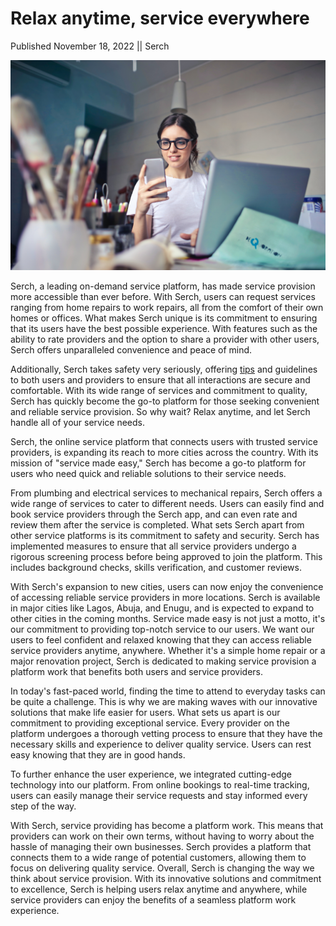 # Relax anytime, service everywhere

Published November 18, 2022 || Serch

![Relax while artisans work for you](../../../../assets/newsroom/relax.jpg)

Serch, a leading on-demand service platform, has made service provision more accessible than ever before. With Serch, users can request services ranging from home repairs to work repairs, all from the comfort of their own homes or offices. What makes Serch unique is its commitment to ensuring that its users have the best possible experience. With features such as the ability to rate providers and the option to share a provider with other users, Serch offers unparalleled convenience and peace of mind.

Additionally, Serch takes safety very seriously, offering [tips](/company/blogs/blog/serch-a-safer-way-for-service-rendition) and guidelines to both users and providers to ensure that all interactions are secure and comfortable. With its wide range of services and commitment to quality, Serch has quickly become the go-to platform for those seeking convenient and reliable service provision. So why wait? Relax anytime, and let Serch handle all of your service needs.

Serch, the online service platform that connects users with trusted service providers, is expanding its reach to more cities across the country. With its mission of "service made easy," Serch has become a go-to platform for users who need quick and reliable solutions to their service needs.

From plumbing and electrical services to mechanical repairs, Serch offers a wide range of services to cater to different needs. Users can easily find and book service providers through the Serch app, and can even rate and review them after the service is completed. What sets Serch apart from other service platforms is its commitment to safety and security. Serch has implemented measures to ensure that all service providers undergo a rigorous screening process before being approved to join the platform. This includes background checks, skills verification, and customer reviews.

With Serch's expansion to new cities, users can now enjoy the convenience of accessing reliable service providers in more locations. Serch is available in major cities like Lagos, Abuja, and Enugu, and is expected to expand to other cities in the coming months. Service made easy is not just a motto, it's our commitment to providing top-notch service to our users. We want our users to feel confident and relaxed knowing that they can access reliable service providers anytime, anywhere. Whether it's a simple home repair or a major renovation project, Serch is dedicated to making service provision a platform work that benefits both users and service providers.

In today's fast-paced world, finding the time to attend to everyday tasks can be quite a challenge. This is why we are making waves with our innovative solutions that make life easier for users. What sets us apart is our commitment to providing exceptional service. Every provider on the platform undergoes a thorough vetting process to ensure that they have the necessary skills and experience to deliver quality service. Users can rest easy knowing that they are in good hands.

To further enhance the user experience, we integrated cutting-edge technology into our platform. From online bookings to real-time tracking, users can easily manage their service requests and stay informed every step of the way.

With Serch, service providing has become a platform work. This means that providers can work on their own terms, without having to worry about the hassle of managing their own businesses. Serch provides a platform that connects them to a wide range of potential customers, allowing them to focus on delivering quality service. Overall, Serch is changing the way we think about service provision. With its innovative solutions and commitment to excellence, Serch is helping users relax anytime and anywhere, while service providers can enjoy the benefits of a seamless platform work experience.
